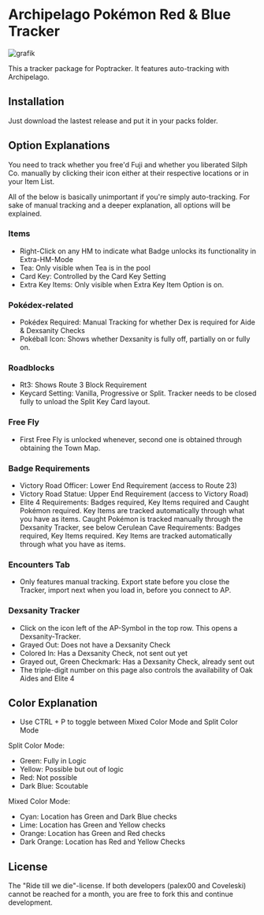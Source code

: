 # Archipelago Pokémon Red & Blue Tracker
![grafik](https://github.com/coveleski/rb2/assets/32203971/63f7a84d-9b83-4c2a-9c9f-86f1b870f7a3)


This a tracker package for Poptracker. It features auto-tracking with Archipelago.

## Installation

Just download the lastest release and put it in your packs folder.

## Option Explanations

You need to track whether you free'd Fuji and whether you liberated Silph Co. manually by clicking their icon either at their respective locations or in your Item List.

All of the below is basically unimportant if you're simply auto-tracking. For sake of manual tracking and a deeper explanation, all options will be explained.
### Items
- Right-Click on any HM to indicate what Badge unlocks its functionality in Extra-HM-Mode
- Tea: Only visible when Tea is in the pool
- Card Key: Controlled by the Card Key Setting
- Extra Key Items: Only visible when Extra Key Item Option is on.
  
### Pokédex-related
- Pokédex Required: Manual Tracking for whether Dex is required for Aide & Dexsanity Checks
- Pokéball Icon: Shows whether Dexsanity is fully off, partially on or fully on.

### Roadblocks
- Rt3: Shows Route 3 Block Requirement
- Keycard Setting: Vanilla, Progressive or Split. Tracker needs to be closed fully to unload the Split Key Card layout.

### Free Fly
- First Free Fly is unlocked whenever, second one is obtained through obtaining the Town Map.

### Badge Requirements
- Victory Road Officer: Lower End Requirement (access to Route 23)
- Victory Road Statue: Upper End Requirement (access to Victory Road)
- Elite 4 Requirements: Badges required, Key Items required and Caught Pokémon required. Key Items are tracked automatically through what you have as items. Caught Pokémon is tracked manually through the Dexsanity Tracker, see below
  Cerulean Cave Requirements: Badges required, Key Items required. Key Items are tracked automatically through what you have as items.

### Encounters Tab
- Only features manual tracking. Export state before you close the Tracker, import next when you load in, before you connect to AP.

### Dexsanity Tracker
- Click on the icon left of the AP-Symbol in the top row. This opens a Dexsanity-Tracker.
- Grayed Out: Does not have a Dexsanity Check
- Colored In: Has a Dexsanity Check, not sent out yet
- Grayed out, Green Checkmark: Has a Dexsanity Check, already sent out
- The triple-digit number on this page also controls the availability of Oak Aides and Elite 4 

## Color Explanation
- Use CTRL + P to toggle between Mixed Color Mode and Split Color Mode

Split Color Mode:
- Green: Fully in Logic
- Yellow: Possible but out of logic
- Red: Not possible
- Dark Blue: Scoutable

Mixed Color Mode:
- Cyan: Location has Green and Dark Blue checks
- Lime: Location has Green and Yellow checks
- Orange: Location has Green and Red checks
- Dark Orange: Location has Red and Yellow Checks
  
## License
The "Ride till we die"-license. If both developers (palex00 and Coveleski) cannot be reached for a month, you are free to fork this and continue development. 
